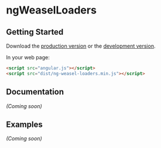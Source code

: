 # ngWeaselLoaders



## Getting Started

Download the [production version][min] or the [development version][max].

[min]: https://raw.github.com/redahas/jquery-ng-weasel-loaders/master/dist/angular-ng-weasel-loaders.min.js
[max]: https://raw.github.com/redahas/jquery-ng-weasel-loaders/master/dist/angular-ng-weasel-loaders.js

In your web page:

```html
<script src="angular.js"></script>
<script src="dist/ng-weasel-loaders.min.js"></script>
```

## Documentation
_(Coming soon)_

## Examples
_(Coming soon)_

